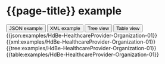 # {{page-title}} example

<div>
  <div class="tab">
     <button class="tablinks active" onclick="openTab(event, 'JSON example')">JSON example</button>
     <button class="tablinks" onclick="openTab(event, 'XML example')">XML example</button>
     <button class="tablinks" onclick="openTab(event, 'Tree view')">Tree view</button>
     <button class="tablinks" onclick="openTab(event, 'Table view')">Table view</button>   
  </div>

  <div id="JSON example" class="tabcontent" style="display:block">
      {{json:examples/HdBe-HealthcareProvider-Organization-01}}
  </div>
  <div id="XML example" class="tabcontent">
      {{xml:examples/HdBe-HealthcareProvider-Organization-01}}
  </div>
  <div id="Tree view" class="tabcontent">
      {{tree:examples/HdBe-HealthcareProvider-Organization-01}}
  </div>
  <div id="Table view" class="tabcontent">
      {{table:examples/HdBe-HealthcareProvider-Organization-01}}
  </div>

</div>
